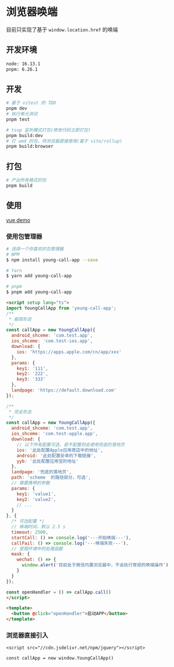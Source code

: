 # 浏览器唤端

目前只实现了基于 `window.location.href` 的唤端

## 开发环境

```bash
node: 16.13.1
pnpm: 6.26.1
```

## 开发

```bash
# 基于 vitest 的 TDD
pnpm dev
# 执行单元测试
pnpm test

# tsup 监听模式打包(修改代码立即打包)
pnpm build:dev
# 打 umd 的包，供浏览器直接使用(基于 vite/rollup)
pnpm build:browser
```

## 打包

```bash
# 产出所有格式的包
pnpm build
```

## 使用

[vue demo](./playground/src/App.vue)

### 使用包管理器

```bash
# 选择一个你喜欢的包管理器
# NPM
$ npm install young-call-app --save

# Yarn
$ yarn add young-call-app

# pnpm
$ pnpm add young-call-app
```

```html
<script setup lang="ts">
import YoungCallApp from 'young-call-app';
/**
 * 极简形态
 */
const callApp = new YoungCallApp({
  android_shceme: 'com.test.app',
  ios_shceme: 'com.test-ios.app',
  download: {
    ios: 'https://apps.apple.com/cn/app/xxx'
  },
  params: {
    key1: '111',
    key2: '222',
    key3: '333'
  },
  landpage: 'https://default.download.com'
});

/**
 * 完全形态
 */
const callApp = new YoungCallApp({
  android_shceme: 'com.test.app',
  ios_shceme: 'com.test-apple.app',
  download: {
    // 以下所有配置可选，若不配置则会使用兜底的落地页
    ios: '此处配置Apple应用商店中的地址',
    android: '此处配置安卓的下载链接',
    yyb: '此处配置应用宝的地址'
  },
  landpage: '兜底的落地页',
  path: 'scheme  的路径部分，可选',
  // 需要携带的参数
  params: {
    key1: 'value1',
    key2: 'value2',
    // ...
  }
}, {
  /* 可选配置 */
  // 唤端时间，默认 2.5 s
  timeout: 2500,
  startCall: () => console.log('---开始唤端---'),
  callFail: () => console.log('---唤端失败---'),
  // 受限环境中的处理函数
  mask: {
    wechat: () => {
      window.alert('目前处于微信内置浏览器中，不会执行常规的唤端操作')
    }
  }
});

const openHandler = () => callApp.call()
</script>

<template>
  <button @click="openHandler">启动APP</button>
</template>
```

### 浏览器直接引入

`<script src="//cdn.jsdelivr.net/npm/jquery"></script>`

`const callApp = new window.YoungCallApp()`

